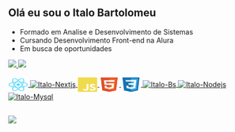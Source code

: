 ## Olá eu sou o Italo Bartolomeu

- Formado em Analise e Desenvolvimento de Sistemas
- Cursando Desenvolvimento Front-end na Alura
- Em busca de oportunidades

<div>
  <a href="https://beacons.ai/Italobgg">
  <img height="180em" src="https://github-readme-stats.vercel.app/api?username=Italobgg&show_icons=true&theme=dracula&include_all_commits=true&count_private=true"/>
  <img height="180em" src="https://github-readme-stats.vercel.app/api/top-langs/?username=Italobgg&layout=compact&langs_count=16&theme=dracula"/>
</div>

<div style="display: inline_block"><br>
  <img align="center" alt="Italo-React" height="30" width="40" src="https://raw.githubusercontent.com/devicons/devicon/master/icons/react/react-original.svg">
  <img align="center" alt="Italo-Nextjs" height="30" width="40" src="https://cdn.jsdelivr.net/gh/devicons/devicon/icons/nextjs/nextjs-line.svg" />
  <img align="center" alt="Italo-Js" height="30" width="40" src="https://raw.githubusercontent.com/devicons/devicon/master/icons/javascript/javascript-plain.svg">
  <img align="center" alt="Italo-HTML" height="30" width="40" src="https://raw.githubusercontent.com/devicons/devicon/master/icons/html5/html5-original.svg">
  <img align="center" alt="Italo-CSS" height="30" width="40" src="https://raw.githubusercontent.com/devicons/devicon/master/icons/css3/css3-original.svg">
  <img align="center" alt="Italo-Bs" height="30" width="40" src="https://cdn.jsdelivr.net/gh/devicons/devicon/icons/bootstrap/bootstrap-plain.svg">
  <img align="center" alt="Italo-Nodejs" height="30" width="40" src="https://cdn.jsdelivr.net/gh/devicons/devicon/icons/nodejs/nodejs-original.svg" />
  <img align="center" alt="Italo-Mysql" height="30" width="40" src="https://cdn.jsdelivr.net/gh/devicons/devicon/icons/mysql/mysql-original.svg" />
         
  </div>
  
##
<div>
  <a href="https://www.linkedin.com/in/italo-bartolomeu/" target="_blank"><img src="https://img.shields.io/badge/-LinkedIn-%230077B5?style=for-the-badge&logo=linkedin&logoColor=white" target="_blank"></a>   
</div>
